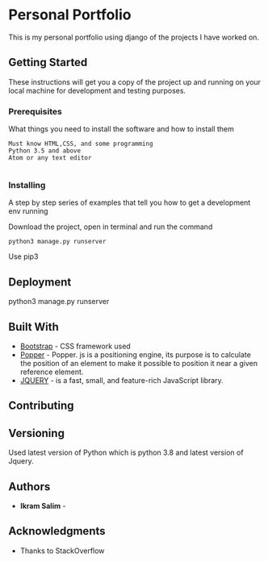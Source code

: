 # Personal Portfolio

This is my personal portfolio using django of the projects I have worked on. 

## Getting Started

These instructions will get you a copy of the project up and running on your local machine for development and testing purposes. 

### Prerequisites

What things you need to install the software and how to install them

```
Must know HTML,CSS, and some programming
Python 3.5 and above 
Atom or any text editor


```

### Installing

A step by step series of examples that tell you how to get a development env running

Download the project, open in terminal and run the command 
```
python3 manage.py runserver
```
Use pip3


## Deployment

python3 manage.py runserver

## Built With

* [Bootstrap](https://getbootstrap.com/docs/4.4/getting-started/introduction/) - CSS framework used
* [Popper](https://popper.js.org/) - Popper. js is a positioning engine, its purpose is to calculate the position of an element to make it possible to position it near a given reference element.
* [JQUERY](https://jquery.com/) - is a fast, small, and feature-rich JavaScript library.

## Contributing


## Versioning
Used latest version of Python which is python 3.8 and latest version of Jquery. 

## Authors

* **Ikram Salim** - 


## Acknowledgments

* Thanks to StackOverflow 


